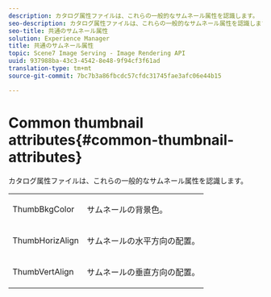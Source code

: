 ```yaml
---
description: カタログ属性ファイルは、これらの一般的なサムネール属性を認識します。
seo-description: カタログ属性ファイルは、これらの一般的なサムネール属性を認識します。
seo-title: 共通のサムネール属性
solution: Experience Manager
title: 共通のサムネール属性
topic: Scene7 Image Serving - Image Rendering API
uuid: 937988ba-43c3-4542-8e48-9f94cf3f61ad
translation-type: tm+mt
source-git-commit: 7bc7b3a86fbcdc57cfdc31745fae3afc06e44b15

---
```



# Common thumbnail attributes{#common-thumbnail-attributes}

カタログ属性ファイルは、これらの一般的なサムネール属性を認識します。

<table id="simpletable_D10CFB19EA674FE4808D384C9498170F"> 
 <tr class="strow"> 
  <td class="stentry"> <p><span class="codeph"> ThumbBkgColor <a href="../../../../../../is-api/image-catalog/image-serving-api-ref/c-image-catalog-reference/c-attributes-reference/r-thumbbkgcolor.md#reference-8e38088e79a54446a9106d0b93c9b31e" type="reference" format="dita" scope="local"></a></span> </p></td> 
  <td class="stentry"> <p>サムネールの背景色。 </p></td> 
 </tr> 
 <tr class="strow"> 
  <td class="stentry"> <p><span class="codeph"> ThumbHorizAlign <a href="../../../../../../is-api/image-catalog/image-serving-api-ref/c-image-catalog-reference/c-attributes-reference/r-thumbhorizalign.md#reference-0ae8b88669df4769a9053b22aca33691" type="reference" format="dita" scope="local"></a></span> </p></td> 
  <td class="stentry"> <p>サムネールの水平方向の配置。 </p></td> 
 </tr> 
 <tr class="strow"> 
  <td class="stentry"> <p><span class="codeph"> ThumbVertAlign <a href="../../../../../../is-api/image-catalog/image-serving-api-ref/c-image-catalog-reference/c-attributes-reference/r-thumbvertalign.md#reference-d47c6b34588c4855b04ad134e472f04f" type="reference" format="dita" scope="local"></a></span> </p></td> 
  <td class="stentry"> <p>サムネールの垂直方向の配置。 </p></td> 
 </tr> 
</table>

